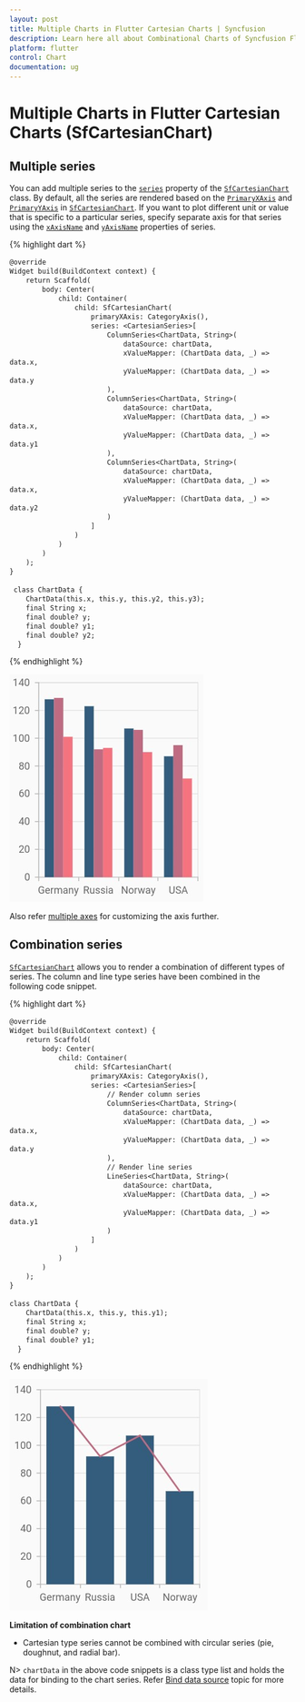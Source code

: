 ```yaml
---
layout: post
title: Multiple Charts in Flutter Cartesian Charts | Syncfusion 
description: Learn here all about Combinational Charts of Syncfusion Flutter Cartesian Charts (SfCartesianChart) widget and more.
platform: flutter
control: Chart
documentation: ug
---
```


# Multiple Charts in Flutter Cartesian Charts (SfCartesianChart)


## Multiple series

You can add multiple series to the [`series`](https://pub.dev/documentation/syncfusion_flutter_charts/latest/charts/SfCartesianChart/series.html) property of the [`SfCartesianChart`](https://pub.dev/documentation/syncfusion_flutter_charts/latest/charts/SfCartesianChart-class.html) class. By default, all the series are rendered based on the [`PrimaryXAxis`](https://pub.dev/documentation/syncfusion_flutter_charts/latest/charts/SfCartesianChart/primaryXAxis.html) and [`PrimaryYAxis`](https://pub.dev/documentation/syncfusion_flutter_charts/latest/charts/SfCartesianChart/primaryYAxis.html) in [`SfCartesianChart`](https://pub.dev/documentation/syncfusion_flutter_charts/latest/charts/SfCartesianChart-class.html). If you want to plot different unit or value that is specific to a particular series, specify separate axis for that series using the [`xAxisName`](https://pub.dev/documentation/syncfusion_flutter_charts/latest/charts/CartesianSeries/xAxisName.html) and [`yAxisName`](https://pub.dev/documentation/syncfusion_flutter_charts/latest/charts/CartesianSeries/yAxisName.html) properties of series.

{% highlight dart %} 

    @override
    Widget build(BuildContext context) {
        return Scaffold(
            body: Center(
                child: Container(
                    child: SfCartesianChart(
                        primaryXAxis: CategoryAxis(),
                        series: <CartesianSeries>[
                            ColumnSeries<ChartData, String>(
                                dataSource: chartData,
                                xValueMapper: (ChartData data, _) => data.x,
                                yValueMapper: (ChartData data, _) => data.y
                            ),
                            ColumnSeries<ChartData, String>(
                                dataSource: chartData,
                                xValueMapper: (ChartData data, _) => data.x,
                                yValueMapper: (ChartData data, _) => data.y1
                            ),
                            ColumnSeries<ChartData, String>(
                                dataSource: chartData,
                                xValueMapper: (ChartData data, _) => data.x,
                                yValueMapper: (ChartData data, _) => data.y2
                            )
                        ]
                    )
                )
            )
        );
    }

     class ChartData {
        ChartData(this.x, this.y, this.y2, this.y3);
        final String x;
        final double? y;
        final double? y1;
        final double? y2;
      }

{% endhighlight %}

![Multiple series](images/cartesian-customization/multipleSeriess.jpg)

Also refer [multiple axes](./axis-customization#multiple-axes) for customizing the axis further.

## Combination series

[`SfCartesianChart`](https://pub.dev/documentation/syncfusion_flutter_charts/latest/charts/SfCartesianChart-class.html) allows you to render a combination of different types of series. The column and line type series have been combined in the following code snippet.

{% highlight dart %} 

    @override
    Widget build(BuildContext context) {
        return Scaffold(
            body: Center(
                child: Container(
                    child: SfCartesianChart(
                        primaryXAxis: CategoryAxis(),
                        series: <CartesianSeries>[
                            // Render column series
                            ColumnSeries<ChartData, String>(
                                dataSource: chartData,
                                xValueMapper: (ChartData data, _) => data.x,
                                yValueMapper: (ChartData data, _) => data.y
                            ),
                            // Render line series
                            LineSeries<ChartData, String>(
                                dataSource: chartData,
                                xValueMapper: (ChartData data, _) => data.x,
                                yValueMapper: (ChartData data, _) => data.y1
                            )
                        ]
                    )
                )
            )
        );
    }

    class ChartData {
        ChartData(this.x, this.y, this.y1);
        final String x;
        final double? y;
        final double? y1;
      }

{% endhighlight %}

![Combination series](images/cartesian-customization/combinationseries.jpg)

**Limitation of combination chart**

* Cartesian type series cannot be combined with circular series (pie, doughnut, and radial bar).  

N> `chartData` in the above code snippets is a class type list and holds the data for binding to the chart series. Refer [Bind data source](https://help.syncfusion.com/flutter/cartesian-charts/getting-started#bind-data-source) topic for more details.
